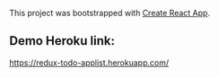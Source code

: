 This project was bootstrapped with [Create React App](https://github.com/facebook/create-react-app).

## Demo Heroku link:
https://redux-todo-applist.herokuapp.com/
  

